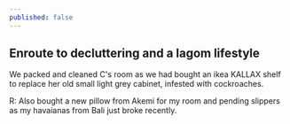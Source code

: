 ```yaml
---
published: false
---
```

## Enroute to decluttering and a lagom lifestyle

We packed and cleaned C's room as we had bought an ikea KALLAX shelf to replace her old small light grey cabinet, infested with cockroaches. 

R: Also bought a new pillow from Akemi for my room and pending slippers as my havaianas from Bali just broke recently.